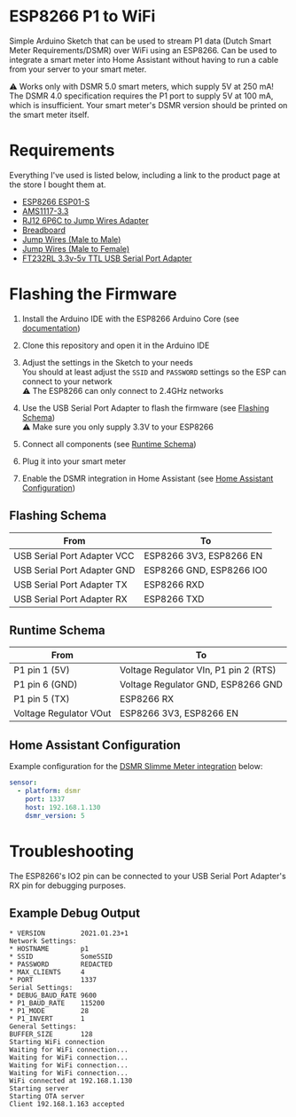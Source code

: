# ESP8266 P1 to WiFi

Simple Arduino Sketch that can be used to stream P1 data (Dutch Smart Meter Requirements/DSMR) over WiFi using an ESP8266.
Can be used to integrate a smart meter into Home Assistant without having to run a cable from your server to your smart meter.

:warning: Works only with DSMR 5.0 smart meters, which supply 5V at 250 mA!
The DSMR 4.0 specification requires the P1 port to supply 5V at 100 mA, which is insufficient.
Your smart meter's DSMR version should be printed on the smart meter itself.

# Requirements

Everything I've used is listed below, including a link to the product page at the store I bought them at.

* [ESP8266 ESP01-S](https://www.tinytronics.nl/shop/nl/communicatie/wi-fi/esp8266-wifi-module-esp-01s-1mb)
* [AMS1117-3.3](https://www.tinytronics.nl/shop/nl/spanning-converters/step-down/ams1117-3.3v-spanningsregelaar-module-compact)
* [RJ12 6P6C to Jump Wires Adapter](https://www.tinytronics.nl/shop/nl/kabels/adapters/rj12-naar-6-pins-dupont-jumper-adapter)
* [Breadboard](https://www.tinytronics.nl/shop/nl/prototyping/breadboards/breadboard-170-points-zwart)
* [Jump Wires (Male to Male)](https://www.tinytronics.nl/shop/nl/kabels/prototype-draden/dupont-jumper-draad-male-male-10cm-10-draden)
* [Jump Wires (Male to Female)](https://www.tinytronics.nl/shop/nl/kabels/prototype-draden/dupont-jumper-draad-male-female-10cm-10-draden)
* [FT232RL 3.3v-5v TTL USB Serial Port Adapter](https://www.tinytronics.nl/shop/nl/communicatie/serieel/ft232rl-3.3v-5v-ttl-usb-serial-port-adapter)

# Flashing the Firmware

1. Install the Arduino IDE with the ESP8266 Arduino Core (see [documentation](https://arduino-esp8266.readthedocs.io/en/latest/installing.html#boards-manager))
1. Clone this repository and open it in the Arduino IDE
1. Adjust the settings in the Sketch to your needs  
    You should at least adjust the `SSID` and `PASSWORD` settings so the ESP can connect to your network  
    :warning: The ESP8266 can only connect to 2.4GHz networks
1. Use the USB Serial Port Adapter to flash the firmware (see [Flashing Schema](#flashing-schema))  
    :warning: Make sure you only supply 3.3V to your ESP8266

1. Connect all components (see [Runtime Schema](#runtime-schema))
1. Plug it into your smart meter
1. Enable the DSMR integration in Home Assistant (see [Home Assistant Configuration](#home-assistant-configuration))

## Flashing Schema

| From                        | To                       |
| --------------------------- | ------------------------ |
| USB Serial Port Adapter VCC | ESP8266 3V3, ESP8266 EN  |
| USB Serial Port Adapter GND | ESP8266 GND, ESP8266 IO0 |
| USB Serial Port Adapter TX  | ESP8266 RXD              |
| USB Serial Port Adapter RX  | ESP8266 TXD              |

## Runtime Schema

| From | To |
| ---------------------- | ------------------------------------- |
| P1 pin 1 (5V)          | Voltage Regulator VIn, P1 pin 2 (RTS) |
| P1 pin 6 (GND)         | Voltage Regulator GND, ESP8266 GND    |
| P1 pin 5 (TX)          | ESP8266 RX                            |
| Voltage Regulator VOut | ESP8266 3V3, ESP8266 EN               |

## Home Assistant Configuration

Example configuration for the [DSMR Slimme Meter integration](https://www.home-assistant.io/integrations/dsmr/) below:

```yaml
sensor:
  - platform: dsmr
    port: 1337
    host: 192.168.1.130
    dsmr_version: 5
```

# Troubleshooting

The ESP8266's IO2 pin can be connected to your USB Serial Port Adapter's RX pin for debugging purposes.

## Example Debug Output

```
* VERSION         2021.01.23+1
Network Settings:
* HOSTNAME        p1
* SSID            SomeSSID
* PASSWORD        REDACTED
* MAX_CLIENTS     4
* PORT            1337
Serial Settings:
* DEBUG_BAUD_RATE 9600
* P1_BAUD_RATE    115200
* P1_MODE         28
* P1_INVERT       1
General Settings:
BUFFER_SIZE       128
Starting WiFi connection
Waiting for WiFi connection...
Waiting for WiFi connection...
Waiting for WiFi connection...
Waiting for WiFi connection...
WiFi connected at 192.168.1.130
Starting server
Starting OTA server
Client 192.168.1.163 accepted
```
